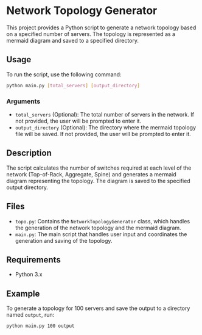 # Network Topology Generator

This project provides a Python script to generate a network topology based on a specified number of servers. The topology is represented as a mermaid diagram and saved to a specified directory.

## Usage

To run the script, use the following command:

```bash
python main.py [total_servers] [output_directory]
```

### Arguments

- `total_servers` (Optional): The total number of servers in the network. If not provided, the user will be prompted to enter it.
- `output_directory` (Optional): The directory where the mermaid topology file will be saved. If not provided, the user will be prompted to enter it.

## Description

The script calculates the number of switches required at each level of the network (Top-of-Rack, Aggregate, Spine) and generates a mermaid diagram representing the topology. The diagram is saved to the specified output directory.

## Files

- `topo.py`: Contains the `NetworkTopologyGenerator` class, which handles the generation of the network topology and the mermaid diagram.
- `main.py`: The main script that handles user input and coordinates the generation and saving of the topology.

## Requirements

- Python 3.x

## Example

To generate a topology for 100 servers and save the output to a directory named `output`, run:

```bash
python main.py 100 output
```